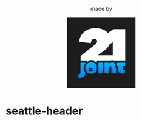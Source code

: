 <div align="center">
 <p>made by</p>
        <a href="http://www.21joint.com"><img width="180" height="auto" src="./logo@3x.png"></a>
</div>

# seattle-header
